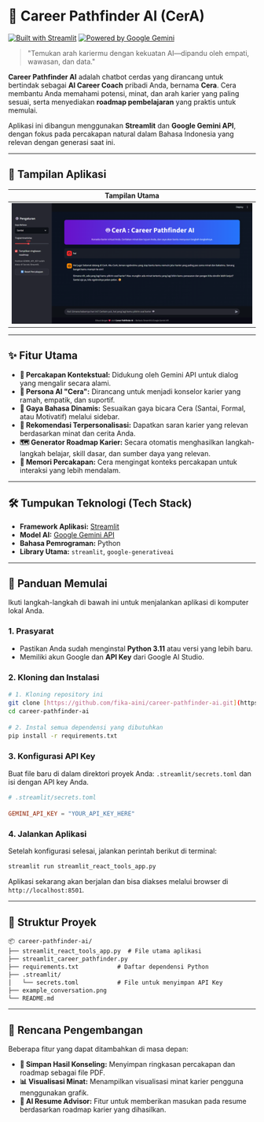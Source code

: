  # 💼 Career Pathfinder AI (CerA)

[![Built with Streamlit](https://img.shields.io/badge/Built_with-Streamlit-FF4B4B.svg?style=for-the-badge&logo=streamlit)](https://streamlit.io)
[![Powered by Google Gemini](https://img.shields.io/badge/Powered_by-Google_Gemini-4285F4.svg?style=for-the-badge&logo=google&logoColor=white)](https://aistudio.google.com/)

> "Temukan arah kariermu dengan kekuatan AI—dipandu oleh empati, wawasan, dan data."

**Career Pathfinder AI** adalah chatbot cerdas yang dirancang untuk bertindak sebagai **AI Career Coach** pribadi Anda, bernama **Cera**. Cera membantu Anda memahami potensi, minat, dan arah karier yang paling sesuai, serta menyediakan **roadmap pembelajaran** yang praktis untuk memulai.

Aplikasi ini dibangun menggunakan **Streamlit** dan **Google Gemini API**, dengan fokus pada percakapan natural dalam Bahasa Indonesia yang relevan dengan generasi saat ini.

---

## 📸 Tampilan Aplikasi

| Tampilan Utama | 
| :---: |
| ![Tampilan Utama Aplikasi](https://raw.githubusercontent.com/fika-aini/career-pathfinder-ai/main/example_conversation.png) |

---

## ✨ Fitur Utama

* **🤖 Percakapan Kontekstual:** Didukung oleh Gemini API untuk dialog yang mengalir secara alami.
* **👤 Persona AI "Cera":** Dirancang untuk menjadi konselor karier yang ramah, empatik, dan suportif.
* **🎨 Gaya Bahasa Dinamis:** Sesuaikan gaya bicara Cera (Santai, Formal, atau Motivatif) melalui sidebar.
* **🎯 Rekomendasi Terpersonalisasi:** Dapatkan saran karier yang relevan berdasarkan minat dan cerita Anda.
* **🗺️ Generator Roadmap Karier:** Secara otomatis menghasilkan langkah-langkah belajar, skill dasar, dan sumber daya yang relevan.
* **🧠 Memori Percakapan:** Cera mengingat konteks percakapan untuk interaksi yang lebih mendalam.

---

## 🛠️ Tumpukan Teknologi (Tech Stack)

* **Framework Aplikasi:** [Streamlit](https://streamlit.io/)
* **Model AI:** [Google Gemini API](https://aistudio.google.com/)
* **Bahasa Pemrograman:** Python
* **Library Utama:** `streamlit`, `google-generativeai`

---

## 🚀 Panduan Memulai

Ikuti langkah-langkah di bawah ini untuk menjalankan aplikasi di komputer lokal Anda.

### 1. Prasyarat

* Pastikan Anda sudah menginstal **Python 3.11** atau versi yang lebih baru.
* Memiliki akun Google dan **API Key** dari Google AI Studio.

### 2. Kloning dan Instalasi

```bash
# 1. Kloning repository ini
git clone [https://github.com/fika-aini/career-pathfinder-ai.git](https://github.com/fika-aini/career-pathfinder-ai.git)
cd career-pathfinder-ai

# 2. Instal semua dependensi yang dibutuhkan
pip install -r requirements.txt
```

### 3. Konfigurasi API Key

Buat file baru di dalam direktori proyek Anda: `.streamlit/secrets.toml` dan isi dengan API key Anda.

```toml
# .streamlit/secrets.toml

GEMINI_API_KEY = "YOUR_API_KEY_HERE"
```

### 4. Jalankan Aplikasi

Setelah konfigurasi selesai, jalankan perintah berikut di terminal:

```bash
streamlit run streamlit_react_tools_app.py
```

Aplikasi sekarang akan berjalan dan bisa diakses melalui browser di `http://localhost:8501`.

---

## 📁 Struktur Proyek

```
📦 career-pathfinder-ai/
├── streamlit_react_tools_app.py  # File utama aplikasi 
├── streamlit_career_pathfinder.py
├── requirements.txt           # Daftar dependensi Python
├── .streamlit/
│   └── secrets.toml           # File untuk menyimpan API Key
├── example_conversation.png
└── README.md                  
```

---

## 🔮 Rencana Pengembangan

Beberapa fitur yang dapat ditambahkan di masa depan:

* **📄 Simpan Hasil Konseling:** Menyimpan ringkasan percakapan dan roadmap sebagai file PDF.
* **📊 Visualisasi Minat:** Menampilkan visualisasi minat karier pengguna menggunakan grafik.
* **📝 AI Resume Advisor:** Fitur untuk memberikan masukan pada resume berdasarkan roadmap karier yang dihasilkan.                                                                                                                                                                                                                                                                                                                                                                                                                                                                                                                                          
